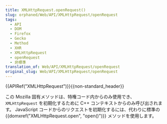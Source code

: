 ```yaml
---
title: XMLHttpRequest.openRequest()
slug: orphaned/Web/API/XMLHttpRequest/openRequest
tags:
  - API
  - DOM
  - Firefox
  - Gecko
  - Method
  - XHR
  - XMLHttpRequest
  - openRequest
  - 非標準
translation_of: Web/API/XMLHttpRequest/openRequest
original_slug: Web/API/XMLHttpRequest/openRequest
---
```

{{APIRef("XMLHttpRequest")}}{{non-standard_header}}

この Mozilla 固有メソッドは、特権コード内からのみ使用でき、 `XMLHttpRequest` を初期化するために C++ コンテキストからのみ呼び出されます。 JavaScript コードからのリクエストを初期化するには、代わりに標準の {{domxref("XMLHttpRequest.open", "open()")}} メソッドを使用します。
